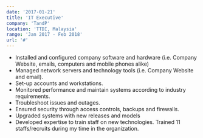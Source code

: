 ```yaml
---
date: '2017-01-21'
title: 'IT Executive'
company: 'TandP'
location: 'TTDI, Malaysia'
range: 'Jan 2017 - Feb 2018'
url: '#'
---
```


- Installed and configured company software and hardware (i.e. Company Website, emails, computers and mobile phones alike)
- Managed network servers and technology tools (i.e. Company Website and email).
- Set-up accounts and workstations.
- Monitored performance and maintain systems according to industry requirements.
- Troubleshoot issues and outages.
- Ensured security through access controls, backups and firewalls.
- Upgraded systems with new releases and models
- Developed expertise to train staff on new technologies. Trained 11 staffs/recruits during my time in the organization.
